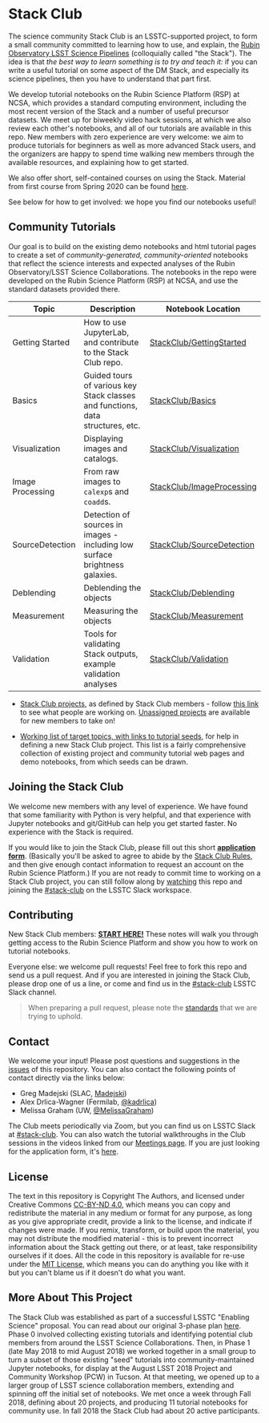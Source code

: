 # Stack Club

The science community Stack Club is an LSSTC-supported project, to form a small community committed to learning how to use, and explain, the [Rubin Observatory LSST Science Pipelines](https://pipelines.lsst.io/) (colloquially called "the Stack"). The idea is that _the best way to learn something is to try and teach it:_ if you can write a useful tutorial on some aspect of the DM Stack, and especially its science pipelines, then you have to understand that part first. 

We develop tutorial notebooks on the Rubin Science Platform (RSP) at NCSA, which provides a standard computing environment, including the most recent version of the Stack and a number of useful precursor datasets. We meet up for biweekly video hack sessions, at which we also review each other's notebooks, and all of our tutorials are available in this repo. New members with zero experience are very welcome: we aim to produce tutorials for beginners as well as more advanced Stack users, and the organizers are happy to spend time walking new members through the available resources, and explaining how to get started. 

We also offer short, self-contained courses on using the Stack. Material from first course from Spring 2020 can be found [here](https://github.com/LSSTScienceCollaborations/StackClubCourse).

See below for how to get involved: we hope you find our notebooks useful!

## Community Tutorials

Our goal is to build on the existing demo notebooks and html tutorial pages to create a set of _community-generated, community-oriented_ notebooks that reflect the science interests and expected analyses of the Rubin Observatory/LSST Science Collaborations. The notebooks in the repo were developed on the Rubin Science Platform (RSP) at NCSA, and use the standard datasets provided there.

| Topic   | Description  | Notebook Location  |
|---|---|---|
| Getting Started  | How to use JupyterLab, and contribute to the Stack Club repo.  | [StackClub/GettingStarted](GettingStarted)  |
| Basics           | Guided tours of various key Stack classes and functions, data structures, etc. | [StackClub/Basics](Basics)  |
| Visualization    | Displaying images and catalogs. | [StackClub/Visualization](Visualization)  |
| Image Processing | From raw images to `calexp`s and `coadd`s.  | [StackClub/ImageProcessing](ImageProcessing) |
| SourceDetection  | Detection of sources in images - including low surface brightness galaxies.  | [StackClub/SourceDetection](SourceDetection)  |
| Deblending       | Deblending the objects | [StackClub/Deblending](Deblending) |
| Measurement      | Measuring the objects | [StackClub/Measurement](Measurement) |
| Validation       | Tools for validating Stack outputs, example validation analyses | [StackClub/Validation](Validation) |

* [Stack Club projects](https://github.com/LSSTScienceCollaborations/StackClub/labels/project), as defined by Stack Club members - follow [this link](https://github.com/LSSTScienceCollaborations/StackClub/labels/project) to see what people are working on. [Unassigned projects](https://github.com/LSSTScienceCollaborations/StackClub/issues?utf8=%E2%9C%93&q=is%3Aopen+label%3Aproject+no%3Aassignee) are available for new members to take on!

* [Working list of target topics, with links to tutorial seeds](https://docs.google.com/document/d/1PSA1uWwTfs9CweatpxF8CEPGBYRY5ZaXB39JzXYE7_U/edit#), for help in defining a new Stack Club project. This list is a fairly comprehensive collection of existing project and community tutorial web pages and demo notebooks, from which seeds can be drawn.

## Joining the Stack Club
We welcome new members with any level of experience. We have found that some familiarity with Python is very helpful, and that experience with Jupyter notebooks and git/GitHub can help you get started faster. No experience with the Stack is required.

If you would like to join the Stack Club, please fill out this short **[application form](https://forms.gle/rehWtaoHgiBx6VfZ6)**. (Basically you'll be asked to agree to abide by the [Stack Club Rules](Rules.md), and then give enough contact information to request an account on the Rubin Science Platform.) If you are not ready to commit time to working on a Stack Club project, you can still follow along by [watching](https://github.com/LSSTScienceCollaborations/StackClub/subscription) this repo and joining the [#stack-club](https://lsstc.slack.com/messages/C9YRAS4HM/) on the LSSTC Slack workspace.  

## Contributing
New Stack Club members: **[START HERE!](GettingStarted/GettingStarted.md)** These notes will walk you through getting access to the Rubin Science Platform and show you how to work on tutorial notebooks.

Everyone else: we welcome pull requests! Feel free to fork this repo and send us a pull request. And if you are interested in joining the  Stack Club, please drop one of us a line, or come and find us in the [#stack-club](https://lsstc.slack.com/messages/C9YRAS4HM) LSSTC Slack channel.

> When preparing a pull request, please note the [standards](https://github.com/LSSTScienceCollaborations/StackClub/blob/master/GettingStarted/GettingStarted.md#standards) that we are trying to uphold.

## Contact
We welcome your input! Please post questions and suggestions in the
[issues](https://github.com/LSSTScienceCollaborations/StackClub/issues) of this repository. You can also contact the following points of contact directly via the links below:

* Greg Madejski (SLAC, [Madejski](https://github.com/LSSTScienceCollaborations/StackClub/issues/new?body=@kMadejski))
* Alex Drlica-Wagner (Fermilab, [@kadrlica](https://github.com/LSSTScienceCollaborations/StackClub/issues/new?body=@kadrlica))
* Melissa Graham (UW, [@MelissaGraham](https://github.com/LSSTScienceCollaborations/StackClub/issues/new?body=@MelissaGraham))

The Club meets periodically via Zoom, but you can find us on LSSTC Slack at [#stack-club](https://lsstc.slack.com/messages/C9YRAS4HM). You can also watch the tutorial walkthroughs in the Club sessions in the videos linked from our [Meetings page](Meetings.md). If you are just looking for the application form, it's [here](https://goo.gl/forms/588KlPTFfkEEFFUu2).

## License

The text in this repository is Copyright The Authors, and licensed under Creative Commons [CC-BY-ND 4.0](https://creativecommons.org/licenses/by-nd/4.0/), which means
you can copy and redistribute the material in any medium or format
for any purpose, as long as you give appropriate credit, provide a link to the license, and indicate if changes were made.
If you remix, transform, or build upon the material, you may not distribute the modified material - this is to prevent incorrect
information about the Stack getting out there, or at least, take responsibility ourselves if it does.
All the code in this repository is available for re-use under the [MIT License](https://github.com/LSSTScienceCollaborations/StackClub/blob/master/LICENSE), which means you can do anything you like with it
but you can't blame us if it doesn't do what you want.

## More About This Project

The Stack Club was established as part of a successful LSSTC "Enabling Science" proposal. You can read about our original 3-phase plan [here](https://docs.google.com/document/d/103kzjOklSUWo5MJP9B-EsnAdO7V6bstTC_mzBvd0NIk/edit#). Phase 0 involved collecting existing tutorials and identifying potential club members from around the LSST Science Collaborations. Then, in Phase 1 (late May 2018 to mid August 2018) we worked together in a small group to turn a subset of those existing "seed" tutorials into community-maintained Jupyter notebooks, for display at the August LSST 2018 Project and Community Workshop (PCW) in Tucson. At that meeting, we opened up to a larger group of LSST science collaboration members, extending and spinning off the initial set of notebooks. We met once a week through Fall 2018, defining about 20 projects, and producing 11 tutorial notebooks for community use. In fall 2018 the Stack Club had about 20 active participants.
